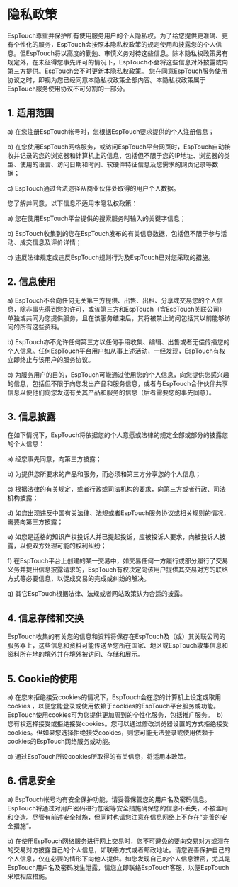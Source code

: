 # 隐私政策 

EspTouch尊重并保护所有使用服务用户的个人隐私权。为了给您提供更准确、更有个性化的服务，EspTouch会按照本隐私权政策的规定使用和披露您的个人信息。但EspTouch将以高度的勤勉、审慎义务对待这些信息。除本隐私权政策另有规定外，在未征得您事先许可的情况下，EspTouch不会将这些信息对外披露或向第三方提供。EspTouch会不时更新本隐私权政策。 您在同意EspTouch服务使用协议之时，即视为您已经同意本隐私权政策全部内容。本隐私权政策属于EspTouch服务使用协议不可分割的一部分。 

## 1. 适用范围 

a) 在您注册EspTouch帐号时，您根据EspTouch要求提供的个人注册信息； 

b) 在您使用EspTouch网络服务，或访问EspTouch平台网页时，EspTouch自动接收并记录的您的浏览器和计算机上的信息，包括但不限于您的IP地址、浏览器的类型、使用的语言、访问日期和时间、软硬件特征信息及您需求的网页记录等数据； 

c) EspTouch通过合法途径从商业伙伴处取得的用户个人数据。 

您了解并同意，以下信息不适用本隐私权政策： 

a) 您在使用EspTouch平台提供的搜索服务时输入的关键字信息； 

b) EspTouch收集到的您在EspTouch发布的有关信息数据，包括但不限于参与活动、成交信息及评价详情； 

c) 违反法律规定或违反EspTouch规则行为及EspTouch已对您采取的措施。 

## 2. 信息使用 

a) EspTouch不会向任何无关第三方提供、出售、出租、分享或交易您的个人信息，除非事先得到您的许可，或该第三方和EspTouch（含EspTouch关联公司）单独或共同为您提供服务，且在该服务结束后，其将被禁止访问包括其以前能够访问的所有这些资料。 

b) EspTouch亦不允许任何第三方以任何手段收集、编辑、出售或者无偿传播您的个人信息。任何EspTouch平台用户如从事上述活动，一经发现，EspTouch有权立即终止与该用户的服务协议。 

c) 为服务用户的目的，EspTouch可能通过使用您的个人信息，向您提供您感兴趣的信息，包括但不限于向您发出产品和服务信息，或者与EspTouch合作伙伴共享信息以便他们向您发送有关其产品和服务的信息（后者需要您的事先同意）。 

## 3. 信息披露 

在如下情况下，EspTouch将依据您的个人意愿或法律的规定全部或部分的披露您的个人信息： 

a) 经您事先同意，向第三方披露； 

b) 为提供您所要求的产品和服务，而必须和第三方分享您的个人信息； 

c) 根据法律的有关规定，或者行政或司法机构的要求，向第三方或者行政、司法机构披露；

d) 如您出现违反中国有关法律、法规或者EspTouch服务协议或相关规则的情况，需要向第三方披露；  

e) 如您是适格的知识产权投诉人并已提起投诉，应被投诉人要求，向被投诉人披露，以便双方处理可能的权利纠纷；

f) 在EspTouch平台上创建的某一交易中，如交易任何一方履行或部分履行了交易义务并提出信息披露请求的，EspTouch有权决定向该用户提供其交易对方的联络方式等必要信息，以促成交易的完成或纠纷的解决。  

g) 其它EspTouch根据法律、法规或者网站政策认为合适的披露。  

## 4. 信息存储和交换  

EspTouch收集的有关您的信息和资料将保存在EspTouch及（或）其关联公司的服务器上，这些信息和资料可能传送至您所在国家、地区或EspTouch收集信息和资料所在地的境外并在境外被访问、存储和展示。 

## 5. Cookie的使用 

a) 在您未拒绝接受cookies的情况下，EspTouch会在您的计算机上设定或取用cookies
，以便您能登录或使用依赖于cookies的EspTouch平台服务或功能。EspTouch使用cookies可为您提供更加周到的个性化服务，包括推广服务。  b) 您有权选择接受或拒绝接受cookies。您可以通过修改浏览器设置的方式拒绝接受cookies。但如果您选择拒绝接受cookies，则您可能无法登录或使用依赖于cookies的EspTouch网络服务或功能。 

c) 通过EspTouch所设cookies所取得的有关信息，将适用本政策。  

## 6. 信息安全  

a) EspTouch帐号均有安全保护功能，请妥善保管您的用户名及密码信息。EspTouch将通过对用户密码进行加密等安全措施确保您的信息不丢失，不被滥用和变造。尽管有前述安全措施，但同时也请您注意在信息网络上不存在“完善的安全措施”。  

b) 在使用EspTouch网络服务进行网上交易时，您不可避免的要向交易对方或潜在的交易对方披露自己的个人信息，如联络方式或者邮政地址。请您妥善保护自己的个人信息，仅在必要的情形下向他人提供。如您发现自己的个人信息泄密，尤其是EspTouch用户名及密码发生泄露，请您立即联络EspTouch客服，以便EspTouch采取相应措施。
